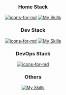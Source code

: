 <div align="center">

<!-- # whoami -->

### Home Stack
[![icons-for-md](https://icons-for-md.homelabtales.com/icons?i=truenas,openwrt,unifi,ubuntu-linux,open-webui-light,home-assistant,wireguard)](https://icons-for-md.homelabtales.com) [![My Skills](https://skillicons.dev/icons?i=powershell)](https://skillicons.dev)

### Dev Stack
[![icons-for-md](https://icons-for-md.homelabtales.com/icons?i=vscode,git,html-light,css-light,javascript,mongodb,nodejs-alt,bootstrap,vite)](https://icons-for-md.homelabtales.com) [![My Skills](https://skillicons.dev/icons?i=vue,pinia)](https://skillicons.dev)

### DevOps Stack
[![icons-for-md](https://icons-for-md.homelabtales.com/icons?i=proxmox-light,docker,jenkins,caddy,cloudflare,shell-light,python,aws-light,digital-ocean,kubernetes,terraform)](https://icons-for-md.homelabtales.com)

### Others
[![My Skills](https://skillicons.dev/icons?i=photoshop,illustrator,blender,ableton)](https://skillicons.dev)



</div>